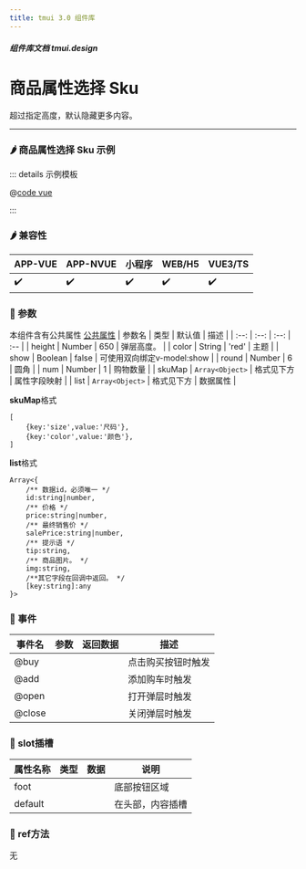 ```yaml
---
title: tmui 3.0 组件库
---
```


<dirtoc></dirtoc>

##### 组件库文档 tmui.design

# 商品属性选择 Sku
超过指定高度，默认隐藏更多内容。

---

### :hot_pepper: 商品属性选择 Sku 示例

<webview url="https://tmui.design/h5/#/pages/yewu/sku"></webview>

::: details 示例模板

@[code vue](pages/yewu/sku.nvue)

:::

### :hot_pepper: 兼容性

| APP-VUE | APP-NVUE | 小程序 | WEB/H5 | VUE3/TS |
| --- | --- | --- | --- | --- |
| :heavy_check_mark: | :heavy_check_mark: | :heavy_check_mark: | :heavy_check_mark: | :heavy_check_mark: |

### :seedling: 参数
本组件含有公共属性 [公共属性](/doc/spec/组件公共样式.md)
| 参数名 | 类型 | 默认值 | 描述 |
| :--: | :--: | :--: | :-- |
| height | Number | 650 | 弹层高度。 |
| color | String | 'red' | 主题 |
| show | Boolean | false | 可使用双向绑定v-model:show |
| round | Number | 6 | 圆角 |
| num | Number | 1 | 购物数量 |
| skuMap | `Array<Object>` | 格式见下方 | 属性字段映射 |
| list | `Array<Object>` | 格式见下方 | 数据属性 |

**skuMap**格式
```
[
	{key:'size',value:'尺码'},
	{key:'color',value:'颜色'},
]
```

**list**格式
```
Array<{
	/** 数据id，必须唯一 */
	id:string|number,
	/** 价格 */
	price:string|number,
	/** 最终销售价 */
	salePrice:string|number,
	/** 提示语 */
	tip:string,
	/** 商品图片。 */
	img:string,
	/**其它字段在回调中返回。 */
	[key:string]:any
}>
```

### :rose: 事件
| 事件名 | 参数 | 返回数据 | 描述 |
| --- | --- | --- | --- |
| @buy |  |  | 点击购买按钮时触发 |
| @add |  |  | 添加购车时触发 |
| @open |  |  | 打开弹层时触发 |
| @close |  |  | 关闭弹层时触发 |

### :corn: slot插槽
| 属性名称 | 类型 | 数据 | 说明 |
| --- | --- | --- | --- |
| foot |  |  | 底部按钮区域 |
| default |  |  | 在头部，内容插槽 |

### :green_salad: ref方法
无

